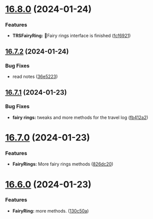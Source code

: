 # [16.8.0](https://github.com/Torwent/WaspLib/compare/v16.7.2...v16.8.0) (2024-01-24)


### Features

* **TRSFairyRing:** 🧚Fairy rings interface is finished ([fcf6921](https://github.com/Torwent/WaspLib/commit/fcf6921f95d91da9c5faee9bac1ad26b8cfe3d9a))



## [16.7.2](https://github.com/Torwent/WaspLib/compare/v16.7.1...v16.7.2) (2024-01-24)


### Bug Fixes

* read notes ([36e5223](https://github.com/Torwent/WaspLib/commit/36e5223c9f2980ebb7b01927019e2428f250a0cc))



## [16.7.1](https://github.com/Torwent/WaspLib/compare/v16.7.0...v16.7.1) (2024-01-23)


### Bug Fixes

* **fairy rings:** tweaks and more methods for the travel log ([fb412a2](https://github.com/Torwent/WaspLib/commit/fb412a27aa274b7cdc3953134775854100a30890))



# [16.7.0](https://github.com/Torwent/WaspLib/compare/v16.6.0...v16.7.0) (2024-01-23)


### Features

* **FairyRings:** More fairy rings methods ([826dc20](https://github.com/Torwent/WaspLib/commit/826dc20181267a381b6c54d21470bcefc548c93e))



# [16.6.0](https://github.com/Torwent/WaspLib/compare/v16.5.2...v16.6.0) (2024-01-23)


### Features

* **FairyRing:** more methods. ([130c50a](https://github.com/Torwent/WaspLib/commit/130c50a04c29dbaa7bc0dceb50e1f59a002154f5))



